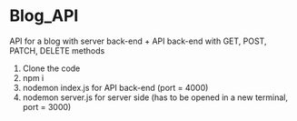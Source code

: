# Blog_API
API for a blog with server back-end + API back-end with GET, POST, PATCH, DELETE methods

1. Clone the code
2. npm i
3. nodemon index.js for API back-end (port = 4000)
4. nodemon server.js for server side (has to be opened in a new terminal, port = 3000)
